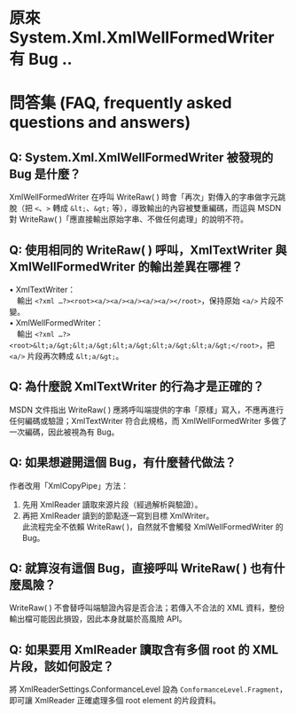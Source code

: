 # 原來 System.Xml.XmlWellFormedWriter 有 Bug ..

# 問答集 (FAQ, frequently asked questions and answers)

## Q: System.Xml.XmlWellFormedWriter 被發現的 Bug 是什麼？
XmlWellFormedWriter 在呼叫 WriteRaw( ) 時會「再次」對傳入的字串做字元跳脫（把 `<`、`>` 轉成 `&lt;`、`&gt;` 等），導致輸出的內容被雙重編碼，而這與 MSDN 對 WriteRaw( )「應直接輸出原始字串、不做任何處理」的說明不符。

## Q: 使用相同的 WriteRaw( ) 呼叫，XmlTextWriter 與 XmlWellFormedWriter 的輸出差異在哪裡？
• XmlTextWriter：  
　輸出 `<?xml …?><root><a/><a/><a/><a/><a/></root>`，保持原始 `<a/>` 片段不變。  
• XmlWellFormedWriter：  
　輸出 `<?xml …?><root>&lt;a/&gt;&lt;a/&gt;&lt;a/&gt;&lt;a/&gt;&lt;a/&gt;</root>`，把 `<a/>` 片段再次轉成 `&lt;a/&gt;`。

## Q: 為什麼說 XmlTextWriter 的行為才是正確的？
MSDN 文件指出 WriteRaw( ) 應將呼叫端提供的字串「原樣」寫入，不應再進行任何編碼或驗證；XmlTextWriter 符合此規格，而 XmlWellFormedWriter 多做了一次編碼，因此被視為有 Bug。

## Q: 如果想避開這個 Bug，有什麼替代做法？
作者改用「XmlCopyPipe」方法：  
1. 先用 XmlReader 讀取來源片段（經過解析與驗證）。  
2. 再把 XmlReader 讀到的節點逐一寫到目標 XmlWriter。  
此流程完全不依賴 WriteRaw( )，自然就不會觸發 XmlWellFormedWriter 的 Bug。

## Q: 就算沒有這個 Bug，直接呼叫 WriteRaw( ) 也有什麼風險？
WriteRaw( ) 不會替呼叫端驗證內容是否合法；若傳入不合法的 XML 資料，整份輸出檔可能因此損毀，因此本身就屬於高風險 API。

## Q: 如果要用 XmlReader 讀取含有多個 root 的 XML 片段，該如何設定？
將 XmlReaderSettings.ConformanceLevel 設為 `ConformanceLevel.Fragment`，即可讓 XmlReader 正確處理多個 root element 的片段資料。